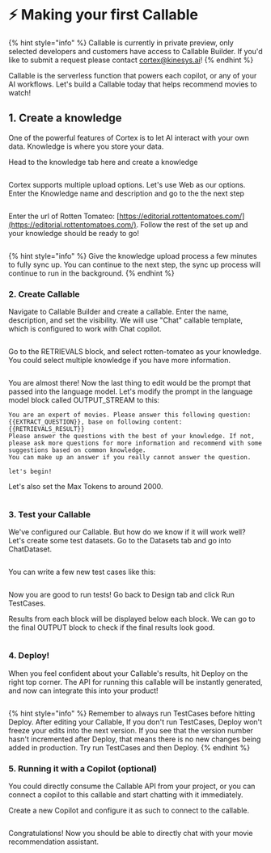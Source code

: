 # ⚡ Making your first Callable

{% hint style="info" %}
Callable is currently in private preview, only selected developers and customers have access to Callable Builder. If you'd like to submit a request please contact cortex@kinesys.ai!
{% endhint %}

Callable is the serverless function that powers each copilot, or any of your AI workflows. Let's build a Callable today that helps recommend movies to watch!&#x20;

## 1. Create a knowledge

One of the powerful features of Cortex is to let AI interact with your own data. Knowledge is where you store your data.&#x20;

Head to the knowledge tab here and create a knowledge

<figure><img src="../.gitbook/assets/image (4).png" alt=""><figcaption></figcaption></figure>

Cortex supports multiple upload options. Let's use Web as our options. Enter the Knowledge name and description and go to the the next step

<figure><img src="../.gitbook/assets/image (27).png" alt=""><figcaption></figcaption></figure>

Enter the url of Rotten Tomateo: [https://editorial.rottentomatoes.com/](https://editorial.rottentomatoes.com/). Follow the rest of the set up and your knowledge should be ready to go! &#x20;

<figure><img src="../.gitbook/assets/image (12).png" alt=""><figcaption></figcaption></figure>

{% hint style="info" %}
Give the knowledge upload process a few minutes to fully sync up. You can continue to the next step, the sync up process will continue to run in the background.
{% endhint %}

### 2. Create Callable

Navigate to Callable Builder and create a callable. Enter the name, description, and set the visibility. We will use "Chat" callable template, which is configured to work with Chat copilot.

<figure><img src="../.gitbook/assets/image (26).png" alt=""><figcaption></figcaption></figure>

Go to the RETRIEVALS block, and select rotten-tomateo as your knowledge. You could select multiple knowledge if you have more information.&#x20;

<figure><img src="../.gitbook/assets/image (19).png" alt=""><figcaption></figcaption></figure>

You are almost there! Now the last thing to edit would be the prompt that passed into the language model. Let's modify the prompt in the language model block called OUTPUT\_STREAM to this:

```atom
You are an expert of movies. Please answer this following question: {{EXTRACT_QUESTION}}, base on following content:
{{RETRIEVALS_RESULT}}
Please answer the questions with the best of your knowledge. If not, please ask more questions for more information and recommend with some suggestions based on common knowledge.
You can make up an answer if you really cannot answer the question.

let's begin!
```

Let's also set the Max Tokens to around 2000.

<figure><img src="../.gitbook/assets/image (2).png" alt=""><figcaption></figcaption></figure>

### 3. Test your Callable

We've configured our Callable. But how do we know if it will work well? Let's create some test datasets. Go to the Datasets tab and go into ChatDataset.

<figure><img src="../.gitbook/assets/image (21).png" alt=""><figcaption></figcaption></figure>

You can write a few new test cases like this:

<figure><img src="../.gitbook/assets/image (14).png" alt=""><figcaption></figcaption></figure>

Now you are good to run tests! Go back to Design tab and click Run TestCases.&#x20;

Results from each block will be displayed below each block. We can go to the final OUTPUT block to check if the final results look good.&#x20;

<figure><img src="../.gitbook/assets/image (25).png" alt=""><figcaption></figcaption></figure>

### 4. Deploy!

When you feel confident about your Callable's results, hit Deploy on the right top corner. The API for running this callable will be instantly generated, and now can integrate this into your product!

<figure><img src="../.gitbook/assets/image (7).png" alt=""><figcaption></figcaption></figure>

{% hint style="info" %}
Remember to always run TestCases before hitting Deploy. After editing your Callable, If you don't run TestCases, Deploy won't freeze your edits into the next version. If you see that the version number hasn't incremented after Deploy, that means there is no new changes being added in production. Try run TestCases and then Deploy.
{% endhint %}

### 5. Running it with a Copilot (optional)

You could directly consume the Callable API from your project, or you can connect a copilot to this callable and start chatting with it immediately.

Create a new Copilot and configure it as such to connect to the callable.

<figure><img src="../.gitbook/assets/image (24).png" alt=""><figcaption></figcaption></figure>

Congratulations! Now you should be able to directly chat with your movie recommendation assistant.

<figure><img src="../.gitbook/assets/image (23).png" alt=""><figcaption></figcaption></figure>
